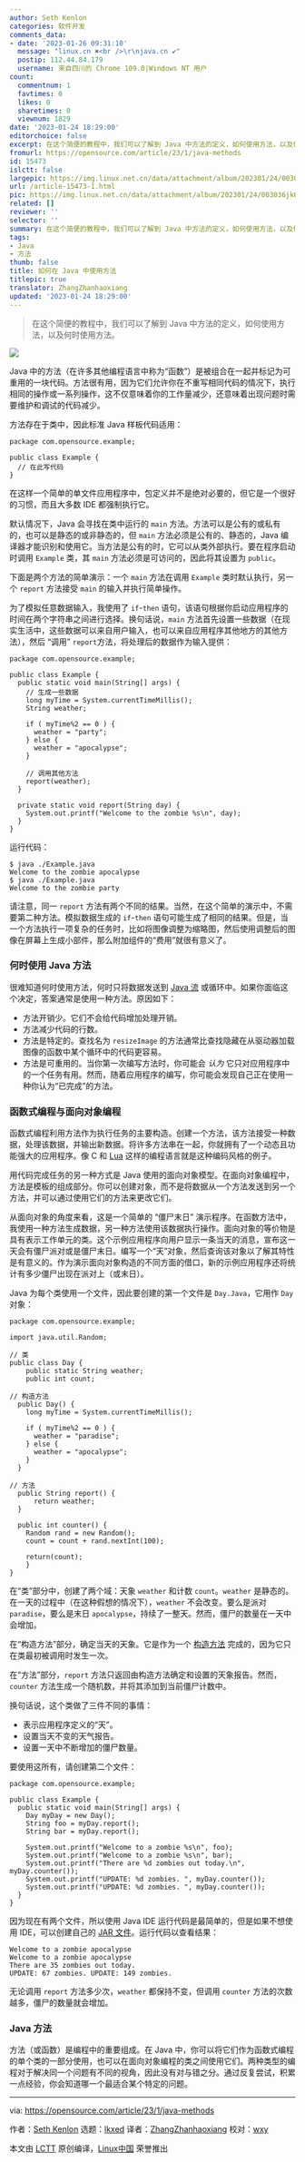 ```yaml
---
author: Seth Kenlon
categories: 软件开发
comments_data:
- date: '2023-01-26 09:31:10'
  message: "linux.cn ✖<br />\r\njava.cn ✔"
  postip: 112.44.84.179
  username: 来自四川的 Chrome 109.0|Windows NT 用户
count:
  commentnum: 1
  favtimes: 0
  likes: 0
  sharetimes: 0
  viewnum: 1829
date: '2023-01-24 18:29:00'
editorchoice: false
excerpt: 在这个简便的教程中，我们可以了解到 Java 中方法的定义，如何使用方法，以及何时使用方法。
fromurl: https://opensource.com/article/23/1/java-methods
id: 15473
islctt: false
largepic: https://img.linux.net.cn/data/attachment/album/202301/24/003036jk84quk8ngdqgd8z.jpg
url: /article-15473-1.html
pic: https://img.linux.net.cn/data/attachment/album/202301/24/003036jk84quk8ngdqgd8z.jpg.thumb.jpg
related: []
reviewer: ''
selector: ''
summary: 在这个简便的教程中，我们可以了解到 Java 中方法的定义，如何使用方法，以及何时使用方法。
tags:
- Java
- 方法
thumb: false
title: 如何在 Java 中使用方法
titlepic: true
translator: ZhangZhanhaoxiang
updated: '2023-01-24 18:29:00'
---
```



> 
> 在这个简便的教程中，我们可以了解到 Java 中方法的定义，如何使用方法，以及何时使用方法。
> 
> 
> 


![](https://img.linux.net.cn/data/attachment/album/202301/24/003036jk84quk8ngdqgd8z.jpg)


Java 中的方法（在许多其他编程语言中称为“函数”）是被组合在一起并标记为可重用的一块代码。方法很有用，因为它们允许你在不重写相同代码的情况下，执行相同的操作或一系列操作，这不仅意味着你的工作量减少，还意味着出现问题时需要维护和调试的代码减少。


方法存在于类中，因此标准 Java 样板代码适用：



```
package com.opensource.example;

public class Example {
  // 在此写代码
}

```

在这样一个简单的单文件应用程序中，包定义并不是绝对必要的，但它是一个很好的习惯，而且大多数 IDE 都强制执行它。


默认情况下，Java 会寻找在类中运行的 `main` 方法。方法可以是公有的或私有的，也可以是静态的或非静态的，但 `main` 方法必须是公有的、静态的，Java 编译器才能识别和使用它。当方法是公有的时，它可以从类外部执行。要在程序启动时调用 `Example` 类，其 `main` 方法必须是可访问的，因此将其设置为 `public`。


下面是两个方法的简单演示：一个 `main` 方法在调用 `Example` 类时默认执行，另一个 `report` 方法接受 `main` 的输入并执行简单操作。


为了模拟任意数据输入，我使用了 `if`-`then` 语句，该语句根据你启动应用程序的时间在两个字符串之间进行选择。换句话说，`main` 方法首先设置一些数据（在现实生活中，这些数据可以来自用户输入，也可以来自应用程序其他地方的其他方法），然后 “调用” `report`方法，将处理后的数据作为输入提供：



```
package com.opensource.example;

public class Example {
  public static void main(String[] args) {
    // 生成一些数据
    long myTime = System.currentTimeMillis();
    String weather;

    if ( myTime%2 == 0 ) {
      weather = "party";
    } else {
      weather = "apocalypse";
    }

    // 调用其他方法
    report(weather);
  }

  private static void report(String day) {
    System.out.printf("Welcome to the zombie %s\n", day);
  }
}

```

运行代码：



```
$ java ./Example.java
Welcome to the zombie apocalypse
$ java ./Example.java
Welcome to the zombie party

```

请注意，同一 `report` 方法有两个不同的结果。当然，在这个简单的演示中，不需要第二种方法。模拟数据生成的 `if`-`then` 语句可能生成了相同的结果。但是，当一个方法执行一项复杂的任务时，比如将图像调整为缩略图，然后使用调整后的图像在屏幕上生成小部件，那么附加组件的“费用”就很有意义了。


### 何时使用 Java 方法


很难知道何时使用方法，何时只将数据发送到 [Java 流](https://opensource.com/article/20/1/javastream) 或循环中。如果你面临这个决定，答案通常是使用一种方法。原因如下：


* 方法开销少。它们不会给代码增加处理开销。
* 方法减少代码的行数。
* 方法是特定的。查找名为 `resizeImage` 的方法通常比查找隐藏在从驱动器加载图像的函数中某个循环中的代码更容易。
* 方法是可重用的。当你第一次编写方法时，你可能会 *认为* 它只对应用程序中的一个任务有用。然而，随着应用程序的编写，你可能会发现自己正在使用一种你认为“已完成”的方法。


### 函数式编程与面向对象编程


函数式编程利用方法作为执行任务的主要构造。创建一个方法，该方法接受一种数据，处理该数据，并输出新数据。将许多方法串在一起，你就拥有了一个动态且功能强大的应用程序。像 C 和 [Lua](https://opensource.com/article/22/11/lua-worth-learning) 这样的编程语言就是这种编码风格的例子。


用代码完成任务的另一种方式是 Java 使用的面向对象模型。在面向对象编程中，方法是模板的组成部分。你可以创建对象，而不是将数据从一个方法发送到另一个方法，并可以通过使用它们的方法来更改它们。


从面向对象的角度来看，这是一个简单的 “僵尸末日” 演示程序。在函数方法中，我使用一种方法生成数据，另一种方法使用该数据执行操作。面向对象的等价物是具有表示工作单元的类。这个示例应用程序向用户显示一条当天的消息，宣布这一天会有僵尸派对或是僵尸末日。编写一个“天”对象，然后查询该对象以了解其特性是有意义的。作为演示面向对象构造的不同方面的借口，新的示例应用程序还将统计有多少僵尸出现在派对上（或末日）。


Java 为每个类使用一个文件，因此要创建的第一个文件是 `Day.Java`，它用作 `Day` 对象：



```
package com.opensource.example;

import java.util.Random;

// 类
public class Day {
    public static String weather;
    public int count;

// 构造方法
  public Day() {
    long myTime = System.currentTimeMillis();

    if ( myTime%2 == 0 ) {
      weather = "paradise";
    } else {
      weather = "apocalypse";
    }
  }

// 方法
  public String report() {
      return weather;
  }

  public int counter() {
    Random rand = new Random();
    count = count + rand.nextInt(100);

    return(count);
    }
}

```

在“类”部分中，创建了两个域：天象 `weather` 和计数 `count`。`weather` 是静态的。在一天的过程中（在这种假想的情况下），`weather` 不会改变。要么是派对 `paradise`，要么是末日 `apocalypse`，持续了一整天。然而，僵尸的数量在一天中会增加。


在“构造方法”部分，确定当天的天象。它是作为一个 [构造方法](https://opensource.com/article/19/6/what-java-constructor) 完成的，因为它只在类最初被调用时发生一次。


在“方法”部分，`report` 方法只返回由构造方法确定和设置的天象报告。然而，`counter` 方法生成一个随机数，并将其添加到当前僵尸计数中。


换句话说，这个类做了三件不同的事情：


* 表示应用程序定义的“天”。
* 设置当天不变的天气报告。
* 设置一天中不断增加的僵尸数量。


要使用这所有，请创建第二个文件：



```
package com.opensource.example;

public class Example {
  public static void main(String[] args) {
    Day myDay = new Day();
    String foo = myDay.report();
    String bar = myDay.report();

    System.out.printf("Welcome to a zombie %s\n", foo);
    System.out.printf("Welcome to a zombie %s\n", bar);
    System.out.printf("There are %d zombies out today.\n", myDay.counter());
    System.out.printf("UPDATE: %d zombies. ", myDay.counter());
    System.out.printf("UPDATE: %d zombies. ", myDay.counter());
  }
}

```

因为现在有两个文件，所以使用 Java IDE 运行代码是最简单的，但是如果不想使用 IDE，可以创建自己的 [JAR 文件](https://opensource.com/article/21/8/fastjar)。运行代码以查看结果：



```
Welcome to a zombie apocalypse
Welcome to a zombie apocalypse
There are 35 zombies out today.
UPDATE: 67 zombies. UPDATE: 149 zombies.

```

无论调用 `report` 方法多少次，`weather` 都保持不变，但调用 `counter` 方法的次数越多，僵尸的数量就会增加。


### Java 方法


方法（或函数）是编程中的重要组成。在 Java 中，你可以将它们作为函数式编程的单个类的一部分使用，也可以在面向对象编程的类之间使用它们。两种类型的编程对于解决同一个问题有不同的视角，因此没有对与错之分。通过反复尝试，积累一点经验，你会知道哪一个最适合某个特定的问题。




---


via: <https://opensource.com/article/23/1/java-methods>


作者：[Seth Kenlon](https://opensource.com/users/seth) 选题：[lkxed](https://github.com/lkxed) 译者：[ZhangZhanhaoxiang](https://github.com/ZhangZhanhaoxiang) 校对：[wxy](https://github.com/%E6%A0%A1%E5%AF%B9%E8%80%85ID)


本文由 [LCTT](https://github.com/LCTT/TranslateProject) 原创编译，[Linux中国](https://linux.cn/) 荣誉推出